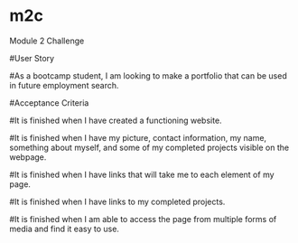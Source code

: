 # m2c
Module 2 Challenge

#User Story

#As a bootcamp student, I am looking to make a portfolio that can be used in future employment search.

#Acceptance Criteria

#It is finished when I have created a functioning website.

#It is finished when I have my picture, contact information, my name, something about myself, and some of my completed projects visible on the webpage.

#It is finished when I have links that will take me to each element of my page.

#It is finished when I have links to my completed projects.

#It is finished when I am able to access the page from multiple forms of media and find it easy to use.

